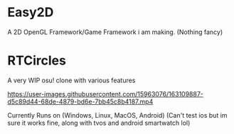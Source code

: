 # Easy2D
A 2D OpenGL Framework/Game Framework i am making. (Nothing fancy)

# RTCircles

A very WIP osu! clone with various features



https://user-images.githubusercontent.com/15963076/163109887-d5c89d44-68de-4879-bd6e-7bb45c8b4187.mp4



Currently Runs on (Windows, Linux, MacOS, Android) (Can't test ios but im sure it works fine, along with tvos and android smartwatch lol)
